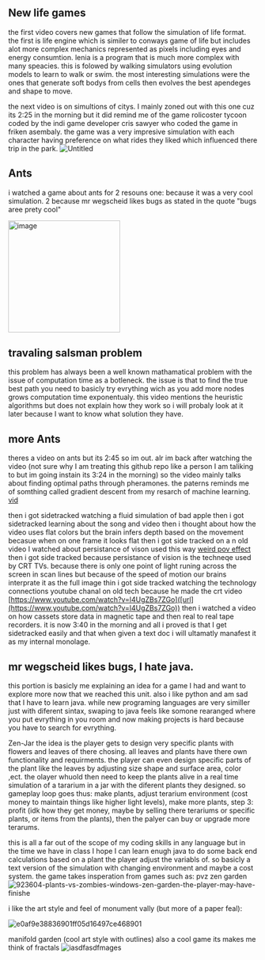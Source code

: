 ## New life games
the first video covers new games that follow the simulation of life format. the first is life engine which is similer to conways game of life but includes alot more complex mechanics represented as pixels including eyes and energy consumtion. lenia is a program that is much more complex with many speacies. this is folowed by walking simulators using evolution models to learn to walk or swim. the most interesting simulations were the ones that generate soft bodys from cells then evolves the best apendeges and shape to move.

the next video is on simultions of citys. I mainly zoned out with this one  cuz its 2:25 in the morning but it did remind me of the game rolicoster tycoon coded by the indi game developer cris sawyer who coded the game in friken asembaly. the game was a very impresive simulation with each character having preference on what rides they liked which influenced there trip in the park.
![Untitled](https://github.com/FantasticMrCat42/2023-2024/assets/129550102/eae843a1-e1ef-4906-b491-077831c86d59)

## Ants
i watched a game about ants for 2 resouns one: because it was a very cool simulation. 2 because mr wegscheid likes bugs as stated in the quote "bugs aree prety cool"

<img width="226" alt="image" src="https://github.com/FantasticMrCat42/2023-2024/assets/129550102/6a2c9df6-6788-4a60-888b-2978481d511f">

## travaling salsman problem
this problem has always been a well known mathamatical problem with the issue of computation time as a botleneck. the issue is that to find the true best path you need to basicly try evrything wich as you add more nodes grows computation time exponentualy. this video mentions the heuristic algorithms but does not explain how they work so i will probaly look at it later because I want to know what solution they have.


## more Ants
theres a video on ants but its 2:45 so im out.
alr im back after watching the video (not sure why I am treating this github repo like a person I am taliking to but im going instain its 3:24 in the morning)
so the video mainly talks about finding optimal paths through pheramones. the paterns reminds me of somthing called gradient descent from my resarch of machine learning.
[vid](https://youtu.be/IHZwWFHWa-w?si=5D3EY2tSmVZPRHQy)

then i got sidetracked watching a fluid simulation of bad apple
then i got sidetracked learning about the song and video
then i thought about how the video uses flat colors but the brain infers depth based on the movement becasue when on one frame it looks flat 
then i got side tracked on a n old video I watched about persistance of vison used this way [weird pov effect](https://www.youtube.com/watch?v=TdTMeNXCnTs)
then i got side tracked because persistance of vision is the techneqe used by CRT TVs. because there is only one point of light runing across the screen in scan lines but because of the speed of motion our brains interprate it as the full image
thin i got side tracked watching the technology connections youtube chanal on old tech because he made the crt video [https://www.youtube.com/watch?v=l4UgZBs7ZGo]([url](https://www.youtube.com/watch?v=l4UgZBs7ZGo))
then i watched a video on how cassets store data in magnetic tape and then real to real tape recorders.
it is now 3:40 in the morning and all i proved is that I get sidetracked easily and that when given a text doc i will ultamatly manafest it as my internal monolage.

## mr wegscheid likes bugs, I hate java.
this portion is basicly me explaining an idea for a game I had and want to explore more now that we reached this unit. also i like python and am sad that I have to learn java. while new programing languages are very similler just with diferent sintax, swaping to java feels like somone rearanged where you put evrything in you room and now making projects is hard because you have to search for evrything. 

Zen-Jar
the idea is the player gets to design very specific plants with flowers and leaves of there chosing. all leaves and plants have there own functionality and requirments. the player can even design specific parts of the plant like the leaves by adjusting size shape and surface area, color ,ect. the olayer whuold then need to keep the plants alive in a real time simulation of a tararium in a jar with the diferent plants they designed. so gameplay loop goes thus: make plants, adjust terarium environment (cost money to maintain things like higher light levels), make more plants, step 3: profit (idk how they get money, maybe by selling there terariums or specific plants, or items from the plants), then the palyer can buy or upgrade more terarums.

this is all a far out of the scope of my coding skills in any language but in the time we have in class I hope I can learn enugh java to do some back end calculations based on a plant the player adjust the variabls of.
so basicly a text version of the simulation with changing environment and maybe a cost system. 
the game takes insperation from games such as:
pvz zen garden
![923604-plants-vs-zombies-windows-zen-garden-the-player-may-have-finishe](https://github.com/FantasticMrCat42/2023-2024/assets/129550102/2dcad344-1ae9-4fdb-9d93-f1695a8e693a)

i like the art style and feel of monument vally (but more of a paper feal):


![e0af9e38836901ff05d16497ce468901](https://github.com/FantasticMrCat42/2023-2024/assets/129550102/4f5e3016-2a67-4512-ae8b-eda0bf9152b1)

manifold garden (cool art style with outlines) also a cool game its makes me think of fractals
![iasdfasdfmages](https://github.com/FantasticMrCat42/2023-2024/assets/129550102/feb15d11-ce57-40bd-88f0-36dab9002ce5)





